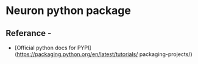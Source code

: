 # Neuron python package



## Referance -

* [Official python docs for PYPI](https://packaging.python.org/en/latest/tutorials/
packaging-projects/)

